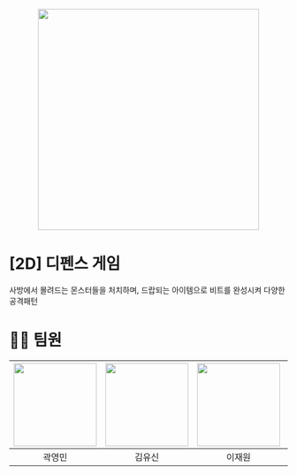 <p align="center">
  <img src="#" width="400" height="400"/>
</p>

# [2D] 디펜스 게임
 사방에서 몰려드는 몬스터들을 처치하며, 드랍되는 아이템으로 비트를 완성시켜 다양한 공격패턴

# 🙍‍♂️ 팀원

| <img width=150 src="#" /> | <img width=150 src="#" /> | <img width=150 src="#" /> | <img width=150 src="#" /> |
|:--------------------------:|:--------------------------:|:--------------------------:|:--------------------------:|
| 곽영민<br>| 김유신<br>| 이재원<br>| 임태형<br>|
